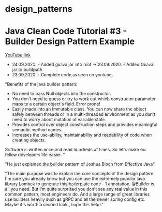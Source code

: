 # design_patterns
<h1>Java Clean Code Tutorial #3 - Builder Design Pattern Example</h1>

<a href="https://www.youtube.com/watch?v=xy6FUwftz1Q" target="_blank">YouTube link</a>

* 24.09.2020. - Added guava.jar into root
-> 23.09.2020. - Added Guava jar to buildpath
* 23.09.2020. - Complete code as seen on youtube.

"Benefits of the java builder pattern:
 - No need to pass Null objects into the constructor.
 - You don't need to guess or try to work out which constructor parameter maps to a certain object's field. Error prone!
 - Easily made into an Immutable class. You can now share the object safely between threads or in a multi-threaded environment as you don't need to worry about mutation of variable state. 
 - Provides control over object construction steps and provides meaningful semantic method names.
 - Increases the use-ability, maintainability and readability of code when creating objects.

Software is written once and read hundreds of times. So let's make our fellow developers life easier.
"

"He just explained the builder pattern of Joshua Bloch from Effective Java"

"The main purpose was to explain the core concepts of the design pattern. I'm sure you already know but you can use the extremely popular java library Lombok to generate this boilerplate code - 1 annotation, @Builder is all you need. But I'm quite surprised you don't see any real value in this common pattern, most engineers do. And a large range of great libraries use builders heavily such as gRPC and all the newer spring config etc. Maybe it's worth a second look , hope this helps" 

